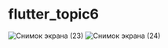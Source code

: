 # flutter_topic6
![Снимок экрана (23)](https://github.com/nuraisxx/flutter_topic6/assets/144226071/fe5c0da3-5614-47dd-8e40-181efa08a876)
![Снимок экрана (24)](https://github.com/nuraisxx/flutter_topic6/assets/144226071/d1ebce49-46f3-4132-a0d3-683799575afa)
